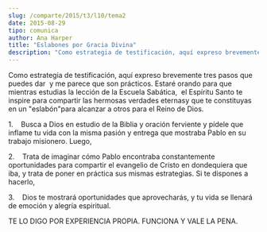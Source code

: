 ```yaml
---
slug: /comparte/2015/t3/l10/tema2
date: 2015-08-29
tipo: comunica
author: Ana Harper
title: "Eslabones por Gracia Divina"
description: "Como estrategia de testificación, aquí expreso brevemente tres pasos que puedes  dar y me parece que son prácticos. Estaré orando para que mientras estudias la  lección de la Escuela Sabática, el Espíritu Santo te inspire para compartir las  hermosas verdades eternasy que te c..."
---
```


Como estrategia de testificación, aquí expreso brevemente tres pasos que puedes dar  y me parece que son prácticos. Estaré orando para que mientras estudias la lección de la Escuela Sabática,  el Espíritu Santo te inspire para compartir las hermosas verdades eternasy que te constituyas en un "eslabón"para alcanzar a otros para el Reino de Dios.

1.    Busca a Dios en estudio de la Biblia y oración ferviente y pídele que inflame tu vida con la misma pasión y entrega que mostraba Pablo en su trabajo misionero. Luego,

2.    Trata de imaginar cómo Pablo encontraba constantemente oportunidades para compartir el evangelio de Cristo en dondequiera que iba, y trata de poner en práctica sus mismas estrategias. Si te dispones a hacerlo,

3.    Dios te mostrará oportunidades que aprovecharás, y tu vida se llenará de emoción y alegría espiritual.

TE LO DIGO POR EXPERIENCIA PROPIA. FUNCIONA Y VALE LA PENA.
